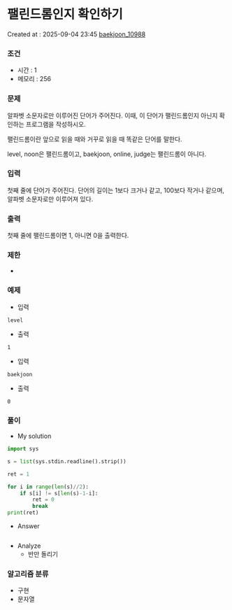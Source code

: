  # 팰린드롬인지 확인하기
Created at : 2025-09-04 23:45
[baekjoon_10988](https://www.acmicpc.net/problem/10988)
### 조건
- 시간 : 1
- 메모리 : 256
### 문제
알파벳 소문자로만 이루어진 단어가 주어진다. 이때, 이 단어가 팰린드롬인지 아닌지 확인하는 프로그램을 작성하시오.

팰린드롬이란 앞으로 읽을 때와 거꾸로 읽을 때 똑같은 단어를 말한다. 

level, noon은 팰린드롬이고, baekjoon, online, judge는 팰린드롬이 아니다.
### 입력
첫째 줄에 단어가 주어진다. 단어의 길이는 1보다 크거나 같고, 100보다 작거나 같으며, 알파벳 소문자로만 이루어져 있다.
### 출력
첫째 줄에 팰린드롬이면 1, 아니면 0을 출력한다.
### 제한
- 
### 예제
- 입력
```
level
```
- 출력
```
1
``` 
- 입력
```
baekjoon
```
- 출력
```
0
``` 

### 풀이
- My solution
```python
import sys

s = list(sys.stdin.readline().strip())

ret = 1

for i in range(len(s)//2):
    if s[i] != s[len(s)-1-i]:
        ret = 0
        break
print(ret)

```

- Answer
```python

```

- Analyze
	- 반만 돌리기
### 알고리즘 분류
- 구현
- 문자열